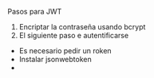 Pasos para JWT
1. Encriptar la contraseña usando bcrypt
2. El siguiente paso e autentificarse
  * Es necesario pedir un roken
  * Instalar jsonwebtoken
  *  